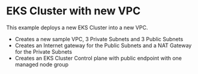 # EKS Cluster with new VPC

This example deploys a new EKS Cluster into a new VPC.

 - Creates a new sample VPC, 3 Private Subnets and 3 Public Subnets
 - Creates an Internet gateway for the Public Subnets and a NAT Gateway for the Private Subnets
 - Creates an EKS Cluster Control plane with public endpoint with one managed node group
 
 